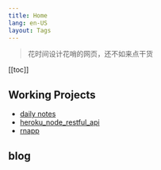 ```yaml
---
title: Home
lang: en-US
layout: Tags
---
```


> 花时间设计花哨的网页，还不如来点干货


[[toc]]

## Working Projects

- [daily notes](notes)
- [heroku_node_restful_api](heroku_node_restful_api)
- [rnapp](rnapp)

## blog